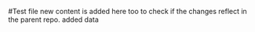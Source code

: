 #Test file
new content is added here too
to check if the changes reflect in the parent repo.
added data
